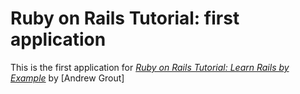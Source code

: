 # Ruby on Rails Tutorial: first application

This is the first application for
[*Ruby on Rails Tutorial: Learn Rails by Example*](http://railstutorial.org/)
by [Andrew Grout]